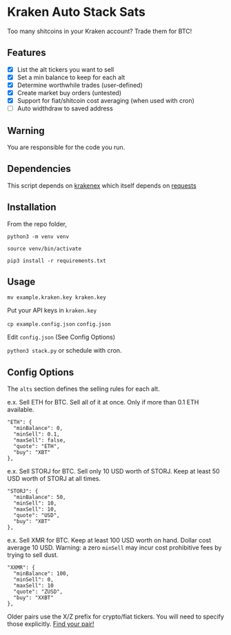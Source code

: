# Kraken Auto Stack Sats

Too many shitcoins in your Kraken account? Trade them for BTC!


## Features

- [x] List the alt tickers you want to sell
- [x] Set a min balance to keep for each alt
- [x] Determine worthwhile trades (user-defined)
- [x] Create market buy orders (untested)
- [x] Support for fiat/shitcoin cost averaging (when used with cron)
- [ ] Auto widthdraw to saved address

## Warning

You are responsible for the code you run.

## Dependencies

This script depends on [krakenex](https://github.com/veox/python3-krakenex) which itself depends on [requests](https://github.com/psf/requests)

## Installation

From the repo folder,

`python3 -m venv venv`

`source venv/bin/activate`

`pip3 install -r requirements.txt`

## Usage

`mv example.kraken.key kraken.key`

Put your API keys in `kraken.key`

`cp example.config.json` `config.json`

Edit `config.json` (See Config Options)

`python3 stack.py` or schedule with cron.

## Config Options

The `alts` section defines the selling rules for each alt.

e.x. Sell ETH for BTC. Sell all of it at once. Only if more than 0.1 ETH available.

```
"ETH": {
  "minBalance": 0,
  "minSell": 0.1,
  "maxSell": false,
  "quote": "ETH",
  "buy": "XBT"
},
```

e.x. Sell STORJ for BTC. Sell only 10 USD worth of STORJ. Keep at least 50 USD worth of STORJ at all times. 

```
"STORJ": {
  "minBalance": 50,
  "minSell": 10,
  "maxSell": 10,
  "quote": "USD",
  "buy": "XBT"
},
```

e.x. Sell XMR for BTC. Keep at least 100 USD worth on hand. Dollar cost average 10 USD. Warning: a zero `minSell` may incur cost prohibitive fees by trying to sell dust.

```
"XXMR": {
  "minBalance": 100,
  "minSell": 0,
  "maxSell": 10
  "quote": "ZUSD",
  "buy": "XXBT"
},
```

Older pairs use the X/Z prefix for crypto/fiat tickers. You will need to specify those explicitly. [Find your pair!](https://support.kraken.com/hc/en-us/articles/360000920306-Ticker-pairs)
